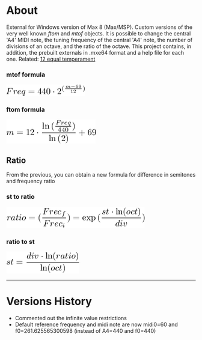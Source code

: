 # About

External for Windows version of Max 8 (Max/MSP). Custom versions of the very well known _ftom_ and _mtof_ objects. It is possible to change the central 'A4' MIDI note, the tuning frequency of the central 'A4' note, the number of divisions of an octave, and the ratio of the octave. 
This project contains, in addition, the prebuilt externals in .mxe64 format and a help file for each one.
Related: [12 equal temperament](https://en.wikipedia.org/wiki/12_equal_temperament)

### mtof formula

<img src="example/mtof.png">

### ftom formula

<img src="example/ftom.png">

## Ratio

From the previous, you can obtain a new formula for difference in semitones and frequency ratio

### st to ratio

<img src="example/sttor.png">

### ratio to st

<img src="example/rtost.png">

------------------------------------------------------

# Versions History

- Commented out the infinite value restrictions
- Default reference frequency and midi note are now midi0=60 and f0=261.625565300598 (instead of A4=440 and f0=440)
